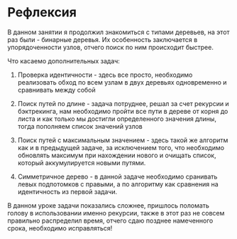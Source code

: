 # Рефлексия

В данном занятии я продолжил знакомиться с типами деревьев, на этот раз были - бинарные деревья. Их особенность заключается в упорядоченности узлов, отчего поиск по ним происходит быстрее.

Что касаемо дополнительных задач:

1. Проверка идентичности - здесь все просто, необходимо реализовать обход по всем узлам в двух деревьях одновременно и сравнивать между собой

2. Поиск путей по длине - задача потруднее, решал за счет рекурсии и бэктрекинга, нам необходимо пройти все пути в дереве от корня до листа и как только мы достигли определенного значения длины, тогда пополняем список значений узлов

3. Поиск путей с максимальным значением - здесь такой же алгоритм как и в предыдущей задаче, за исключением того, что необходимо обновлять максимум при нахождении нового и очищать список, который аккумулируется новыми путями.

4. Симметричное дерево - в данной задаче необходимо сранивать левых подпотомков с правыми, а по алгоритму как сравнения на идентичность из первой задачи.

В данном уроке задачи показались сложнее, пришлось поломать голову в использовании именно рекурсии, также в этот раз не совсем правильно распределил время, отчего сдаю позднее намеченного срока, необходимо исправляться!